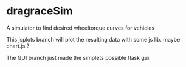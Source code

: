 # dragraceSim
A simulator to find desired wheeltorque curves for vehicles

This jsplots branch will plot the resulting data with some js lib.
maybe chart.js ?

The GUI branch just made the simplets possible flask gui.